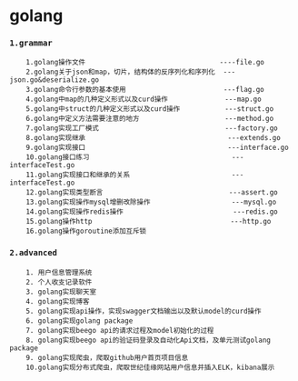 # golang

### `1.grammar`
        1.golang操作文件                                 ----file.go
        2.golang关于json和map，切片，结构体的反序列化和序列化  ---json.go&deserialize.go
        3.golang命令行参数的基本使用                        ---flag.go
        4.golang中map的几种定义形式以及curd操作              ---map.go
        5.golang中struct的几种定义形式以及curd操作           ---struct.go
        6.golang中定义方法需要注意的地方                     ---method.go
        7.golang实现工厂模式                               ---factory.go
        8.golang实现继承                                   ---extends.go
        9.golang实现接口                                   ---interface.go
        10.golang接口练习                                   ---interfaceTest.go
        11.golang实现接口和继承的关系                         ---interfaceTest.go
        12.golang实现类型断言                               ---assert.go
        13.golang实现操作mysql增删改除操作                    ---mysql.go
        14.golang实现操作redis操作                           ---redis.go
        15.golang操作http                                  ---http.go
        16.golang操作goroutine添加互斥锁                   
### `2.advanced`
        1. 用户信息管理系统
        2. 个人收支记录软件
        3. golang实现聊天室
        4. golang实现博客
        5. golang实现api操作，实现swagger文档输出以及默认model的curd操作
        6. golang实现golang package 
        7. golang实现beego api的请求过程及model初始化的过程
        8. golang实现beego api的验证码登录及自动化Api文档，及单元测试golang package
        9. golang实现爬虫，爬取github用户首页项目信息
        10.golang实现分布式爬虫，爬取世纪佳缘网站用户信息并插入ELK，kibana展示
        